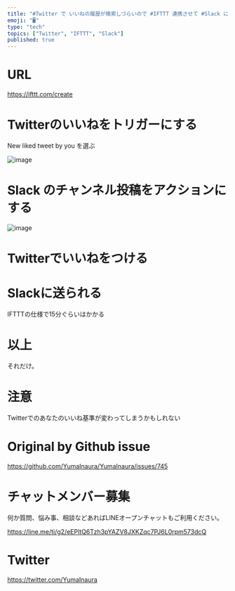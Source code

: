 ```yaml
---
title: "#Twitter で いいねの履歴が検索しづらいので #IFTTT 連携させて #Slack に送る活用例"
emoji: "🖥"
type: "tech"
topics: ["Twitter", "IFTTT", "Slack"]
published: true
---
```


# URL

https://ifttt.com/create

# Twitterのいいねをトリガーにする

New liked tweet by you を選ぶ

![image](https://user-images.githubusercontent.com/13635059/54092527-9430de80-43d0-11e9-8e5b-027c1939c780.png)

# Slack のチャンネル投稿をアクションにする

![image](https://user-images.githubusercontent.com/13635059/54092535-a3179100-43d0-11e9-84b6-a6aea2dac191.png)

# Twitterでいいねをつける



# Slackに送られる

IFTTTの仕様で15分ぐらいはかかる

# 以上

それだけ。

# 注意

Twitterでのあなたのいいね基準が変わってしまうかもしれない


# Original by Github issue

https://github.com/YumaInaura/YumaInaura/issues/745








<!-- Update From Qiita API -->

# チャットメンバー募集


何か質問、悩み事、相談などあればLINEオープンチャットもご利用ください。

https://line.me/ti/g2/eEPltQ6Tzh3pYAZV8JXKZqc7PJ6L0rpm573dcQ





# Twitter


https://twitter.com/YumaInaura


<!-- Update From Qiita API -->


